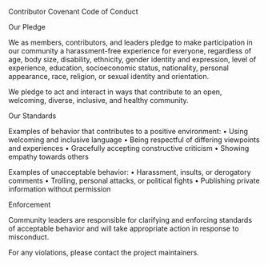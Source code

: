 Contributor Covenant Code of Conduct

Our Pledge

We as members, contributors, and leaders pledge to make participation in our community a harassment-free experience for everyone, regardless of age, body size, disability, ethnicity, gender identity and expression, level of experience, education, socioeconomic status, nationality, personal appearance, race, religion, or sexual identity and orientation.

We pledge to act and interact in ways that contribute to an open, welcoming, diverse, inclusive, and healthy community.

Our Standards

Examples of behavior that contributes to a positive environment:
	•	Using welcoming and inclusive language
	•	Being respectful of differing viewpoints and experiences
	•	Gracefully accepting constructive criticism
	•	Showing empathy towards others

Examples of unacceptable behavior:
	•	Harassment, insults, or derogatory comments
	•	Trolling, personal attacks, or political fights
	•	Publishing private information without permission

Enforcement

Community leaders are responsible for clarifying and enforcing standards of acceptable behavior and will take appropriate action in response to misconduct.

For any violations, please contact the project maintainers.
